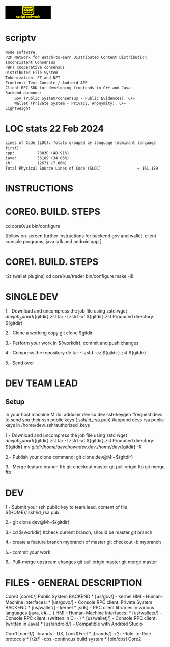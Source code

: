 ![Script Network Logo](core1/brands/scriptv/brand.png)

# scriptv 
    Node software.
    P2P Network for Watch-to-earn Distributed Content Distribution
    Inconsistent Consensus
    PBFT cooperative consensus
    Distributed File System
    Tokenization. FT and NFT
    Frontent: Text Console / Android APP 
    Client RPC SDK for developing frontends in C++ and Java
    Backend daemons:
        Gov (Public System/consensus - Public Evidences): C++
        Wallet (Private System - Privacy, Anonymity): C++
    Lightweight

# LOC stats 22 Feb 2024
    Lines of Code (LOC): Totals grouped by language (dominant language first):
    cpp:          78830 (48.91%)
    java:         56189 (34.86%)
    sh:           12671 (7.86%)
    Total Physical Source Lines of Code (SLOC)                = 161,189
    
# INSTRUCTIONS

CORE0. BUILD. STEPS
===================

cd core0/us
bin/configure

[follow on-screen further instructions for backend gov and wallet, client console programs, java sdk and android app ]


CORE1. BUILD. STEPS
===================
r2r (wallet plugins)
cd core1/us/trader
bin/configure
make -j8


SINGLE DEV
==========
1.- Download and uncompress the job file using zstd
    wget ${devjob_puburl}/${gitdir}.zst
    tar -I zstd -xf ${gitdir}.zst
    Produced directory: ${gitdir}

2.- Clone a working copy
    git clone $gitdir

3.- Perform your work in ${workdir}, commit and push changes

4.- Compress the repository dir
    tar -I zstd -cz ${gitdir}.zst ${gitdir}

5.- Send over

DEV TEAM LEAD
=============
Setup
-----
In your host machine M do:
 adduser dev
 su dev
 ssh-keygen
 #request devs to send you their ssh public keys (.ssh/id_rsa.pub)
 #append devs rsa public keys in /home/dev/.ssh/authorized_keys

 1.- Download and uncompress the job file using zstd
    wget ${devjob_puburl}/${gitdir}.zst
    tar -I zstd -xf ${gitdir}.zst
    Produced directory: ${gitdir}
    mv ${gitdir} /home/dev
    chown dev.dev. /home/dev/${gitdir} -R

 2.- Publish your clone command:
     git clone dev@M:~${gitdir}


 3.- Merge feature branch ftb
     git checkout master
     git pull origin ftb
     git merge ftb

DEV
===

 1.- Submit your ssh public key to team lead.
     content of file ${HOME}/.ssh/id_rsa.pub

 2.- git clone dev@M:~${gitdir}

 3.- cd ${workdir}
     #check current branch, should be master
     git branch

 4.- create a feature branch mybranch of master
     git checkout -b mybranch

 5.- commit your work

 6.- Pull-merge upstream changes
     git pull origin master
     git merge master


FILES - GENERAL DESCRIPTION
===========================

Core0 [core0/]
   Public System
     BACKEND
       * [us/gov/] - kernel 
     HMI - Human-Machine Interfaces:
       * [us/govx/] - Console RPC client.
   Private System
     BACKEND
       * [us/wallet/] - kernel
       * [sdk] - RPC client libraries in various languages (java, c#, ...)
     HMI - Human-Machine Interfaces:
       * [us/walletx/] - Console RPC client. (written in C++)
       * [us/walletj/] - Console RPC client. (written in Java)
       * [us/android/] - Compatible with Android Studio

Core1 [core1/]
   -brands - UX, Look&Feel
       * [brands/]
   -r2r -Role-to-Role protocols
       * [r2r/]
   -cbs -continous build system
       * [bin/cbs]
Core2

